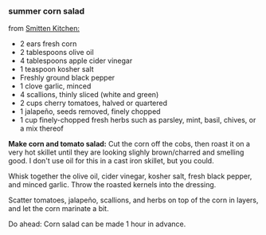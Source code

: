 ### summer corn salad ###

from [Smitten Kitchen:](https://smittenkitchen.com/2024/07/summer-steak-with-corn-and-tomatoes/)


- 2 ears fresh corn
- 2 tablespoons olive oil
- 4 tablespoons apple cider vinegar
- 1 teaspoon kosher salt
- Freshly ground black pepper
- 1 clove garlic, minced
- 4 scallions, thinly sliced (white and green)
- 2 cups cherry tomatoes, halved or quartered
- 1 jalapeño, seeds removed, finely chopped
- 1 cup finely-chopped fresh herbs such as parsley, mint, basil, chives, or a mix thereof

**Make corn and tomato salad:** Cut the corn off the cobs, then roast it on a very hot skillet until they are looking slighly brown/charred and smelling good. I don't use oil for this in a cast iron skillet, but you could.

Whisk together the olive oil, cider vinegar, kosher salt, fresh black pepper, and minced garlic.
Throw the roasted kernels into the dressing.

Scatter tomatoes, jalapeño, scallions, and herbs on top of the corn in layers, and let the corn marinate a bit. 

Do ahead: Corn salad can be made 1 hour in advance.
